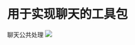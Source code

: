 # 用于实现聊天的工具包
聊天公共处理
[![](https://jitpack.io/v/lidgang/ChatCommonLib.svg)](https://jitpack.io/#lidgang/ChatCommonLib)
